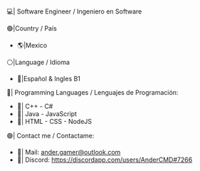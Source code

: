 💻| Software Engineer / Ingeniero en Software

🟢|Country / País
- 🌎|Mexico

⚪|Language / Idioma
- 💬|Español & Ingles B1

🔵| Programming Languages / Lenguajes de Programación:
- 📘| C++ - C#
- 📕| Java - JavaScript
- 📙| HTML - CSS - NodeJS

🟣| Contact me / Contactame:
- 📧| Mail: ander.gamer@outlook.com
- 💬| Discord: https://discordapp.com/users/AnderCMD#7266
